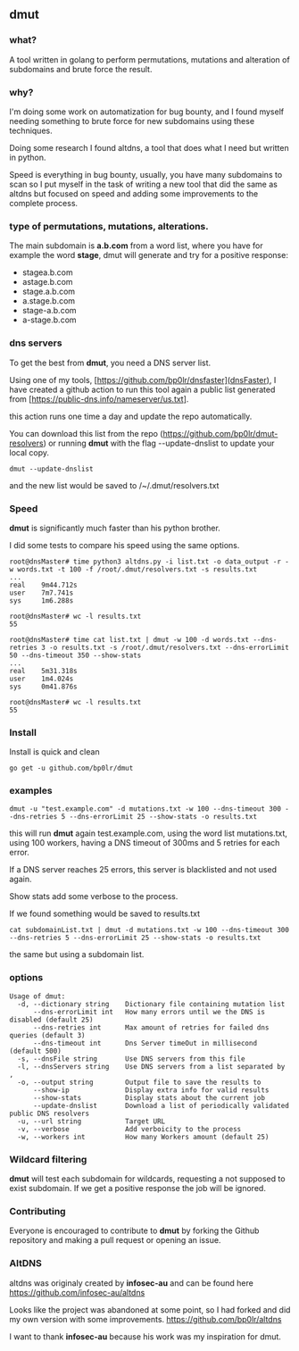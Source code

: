 ## dmut

### what?

A tool written in golang to perform permutations, mutations and alteration of subdomains and brute force the result.


### why?

I'm doing some work on automatization for bug bounty, and I found myself needing something to brute force for new subdomains using these techniques.

Doing some research I found altdns, a tool that does what I need but written in python.

Speed is everything in bug bounty, usually, you have many subdomains to scan so I put myself in the task of writing a new tool that did the same as altdns but focused on speed and adding some improvements to the complete process.


### type of permutations, mutations, alterations.

The main subdomain is **a.b.com**
from a word list, where you have for example the word **stage**, dmut will generate and try for a positive response:

- stagea.b.com
- astage.b.com
- stage.a.b.com
- a.stage.b.com
- stage-a.b.com
- a-stage.b.com


### dns servers

To get the best from **dmut**, you need a DNS server list.


Using one of my tools, [https://github.com/bp0lr/dnsfaster](dnsFaster), I have created a github action to run this tool again a public list generated from [https://public-dns.info/nameserver/us.txt].


this action runs one time a day and update the repo automatically.

You can download this list from the repo (https://github.com/bp0lr/dmut-resolvers) or running **dmut** with the flag --update-dnslist to update your local copy.

```
dmut --update-dnslist
```
and the new list would be saved to /~/.dmut/resolvers.txt


### Speed

**dmut** is significantly much faster than his python brother.

I did some tests to compare his speed using the same options. 

```
root@dnsMaster# time python3 altdns.py -i list.txt -o data_output -r -w words.txt -t 100 -f /root/.dmut/resolvers.txt -s results.txt
...
real    9m44.712s
user    7m7.741s
sys     1m6.288s

root@dnsMaster# wc -l results.txt
55
```

```
root@dnsMaster# time cat list.txt | dmut -w 100 -d words.txt --dns-retries 3 -o results.txt -s /root/.dmut/resolvers.txt --dns-errorLimit 50 --dns-timeout 350 --show-stats
...
real    5m31.318s
user    1m4.024s
sys     0m41.876s

root@dnsMaster# wc -l results.txt
55
```


### Install

Install is quick and clean
```
go get -u github.com/bp0lr/dmut
```


### examples
```
dmut -u "test.example.com" -d mutations.txt -w 100 --dns-timeout 300 --dns-retries 5 --dns-errorLimit 25 --show-stats -o results.txt
```
this will run **dmut** again test.example.com, using the word list mutations.txt, using 100 workers, having a DNS timeout of 300ms and 5 retries for each error.

If a DNS server reaches 25 errors, this server is blacklisted and not used again.

Show stats add some verbose to the process.

If we found something would be saved to results.txt

```
cat subdomainList.txt | dmut -d mutations.txt -w 100 --dns-timeout 300 --dns-retries 5 --dns-errorLimit 25 --show-stats -o results.txt
```
the same but using a subdomain list.


### options

```
Usage of dmut:
  -d, --dictionary string    Dictionary file containing mutation list
      --dns-errorLimit int   How many errors until we the DNS is disabled (default 25)
      --dns-retries int      Max amount of retries for failed dns queries (default 3)
      --dns-timeout int      Dns Server timeOut in millisecond (default 500)
  -s, --dnsFile string       Use DNS servers from this file
  -l, --dnsServers string    Use DNS servers from a list separated by ,
  -o, --output string        Output file to save the results to
      --show-ip              Display extra info for valid results
      --show-stats           Display stats about the current job
      --update-dnslist       Download a list of periodically validated public DNS resolvers
  -u, --url string           Target URL
  -v, --verbose              Add verboicity to the process
  -w, --workers int          How many Workers amount (default 25)
```

### Wildcard filtering
**dmut** will test each subdomain for wildcards, requesting a not supposed to exist subdomain.
If we get a positive response the job will be ignored.


### Contributing
Everyone is encouraged to contribute to **dmut** by forking the Github repository and making a pull request or opening an issue.


### AltDNS

altdns was originaly created by **infosec-au** and can be found here https://github.com/infosec-au/altdns

Looks like the project was abandoned at some point, so I had forked and did my own version with some improvements. https://github.com/bp0lr/altdns

I want to thank **infosec-au** because his work was my inspiration for dmut.
